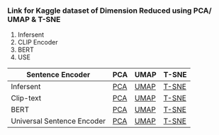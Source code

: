 ### Link for Kaggle dataset of Dimension Reduced using PCA/ UMAP & T-SNE

1. Infersent
2. CLIP Encoder
3. BERT
4. USE

| Sentence Encoder | PCA | UMAP | T-SNE |
|------------------|-----|------|-------|
| Infersent | [PCA](https://www.kaggle.com/datasets/anantjain1223/infersent-coyo-1k?select=infersent_pca.csv) | [UMAP](https://www.kaggle.com/datasets/anantjain1223/infersent-coyo-1k?select=infersent_umap.csv) | [T-SNE](https://www.kaggle.com/datasets/anantjain1223/infersent-coyo-1k?select=infersent_tsne.csv) |
| Clip-text | [PCA](https://www.kaggle.com/datasets/anantjain1223/clip-text-coyo-1k?select=clip_text_pca.csv) | [UMAP](https://www.kaggle.com/datasets/anantjain1223/clip-text-coyo-1k?select=clip_text_umap+csv.csv) | [T-SNE](https://www.kaggle.com/datasets/anantjain1223/clip-text-coyo-1k?select=clip_text_tsne.csv) |
| BERT | [PCA](https://www.kaggle.com/datasets/anantjain1223/sentence-transformer-coyo-1k?select=st_pca.csv) | [UMAP](https://www.kaggle.com/datasets/anantjain1223/sentence-transformer-coyo-1k?select=st_umap.csv) | [T-SNE](https://www.kaggle.com/datasets/anantjain1223/sentence-transformer-coyo-1k?select=st_tsne.csv) |
| Universal Sentence Encoder | [PCA](https://www.kaggle.com/datasets/anantjain1223/use-coyo-1k?select=use_pca.csv) | [UMAP](https://www.kaggle.com/datasets/anantjain1223/use-coyo-1k?select=use_umap.csv) | [T-SNE](https://www.kaggle.com/datasets/anantjain1223/use-coyo-1k?select=use_tsne.csv) |

